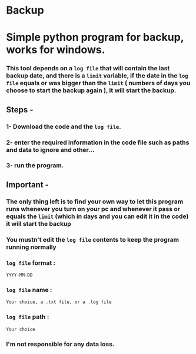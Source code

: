 # Backup

# Simple python program for backup, works for windows.

### This tool depends on a `log file` that will contain the last backup date, and there is a `limit` variable, if the date in the `log file` equals or was bigger than the `limit` ( numbers of days you choose to start the backup again ), it will start the backup.



## Steps -

### 1- Download the code and the `log file`.
### 2- enter the required information in the code file such as paths and data to ignore and other...
### 3- run the program.


## Important -

### The only thing left is to find your own way to let this program runs whenever you turn on your pc and whenever it pass or equals the `limit` (which in days and you can edit it in the code) it will start the backup

### You mustn't edit the `log file` contents to keep the program running normally

### `log file` format :

 `YYYY-MM-DD`

### `log file` name :

`Your choice, a .txt file, or a .log file`

### `log file` path :

`Your choice`

### I'm not responsible for any data loss.


